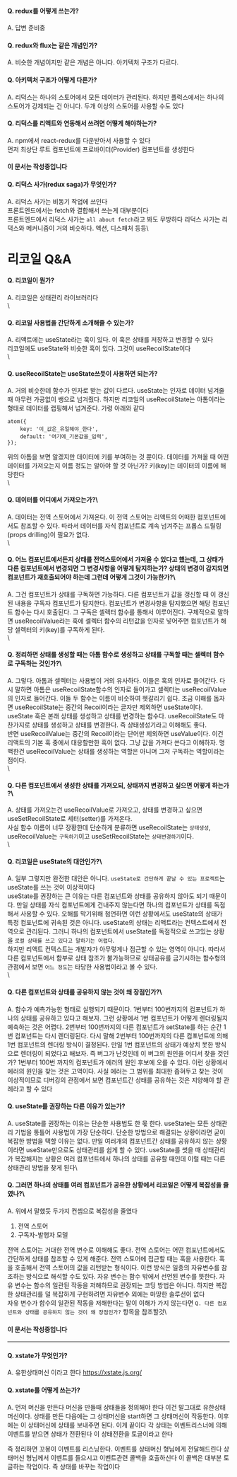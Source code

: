 #### Q. redux를 어떻게 쓰는가?

A. 답변 준비중

#### Q. redux와 flux는 같은 개념인가?

A. 비슷한 개념이지만 같은 개념은 아니다. 아키텍처 구조가 다르다.

#### Q. 아키텍처 구조가 어떻게 다른가?

A.  리덕스는 하나의 스토어에서 모든 데이터가 관리된다. 하지만 플럭스에서는 하나의 스토어가 강제되는 건 아니다. 두개 이상의 스토어를 사용할 수도 있다

#### Q. 리덕스를 리액트와 연동해서 쓰려면 어떻게 해야하는가?

A. npm에서 react-redux를 다운받아서 사용할 수 있다\
먼저 최상단 루트 컴포넌트에 프로바이더(Provider) 컴포넌트를 생성한다
#### 이 문서는 작성중입니다

#### Q. 리덕스 사가(redux saga)가 무엇인가?

A. 리덕스 사가는 비동기 작업에 쓰인다\
프론트엔드에서는 fetch와 결합해서 쓰는게 대부분이다\
프론트엔드에서 리덕스 사가는 `all about fetch`라고 봐도 무방하다
리덕스 사가는 리덕스와 메커니즘이 거의 비슷하다. 액션, 디스패처 등등\

# 리코일 Q&A

#### Q. 리코일이 뭔가?
A. 리코일은 상태관리 라이브러리다\
\
#### Q. 리코일 사용법을 간단하게 소개해줄 수 있는가?
A. 리액트에는 useState라는 훅이 있다. 이 훅은 상태를 저장하고 변경할 수 있다\
리코일에도 useState와 비슷한 훅이 있다. 그것이 useRecoilState이다\
\
#### Q. useRecoilState는 useState쓰듯이 사용하면 되는가?
A. 거의 비슷한데 함수가 인자로 받는 값이 다르다. useState는 인자로 데이터 넘겨줄 때 아무런 가공없이 쌩으로 넘겨줬다. 하지만 리코일의 useRecoilState는 아톰이라는 형태로 데이터를 랩핑해서 넘겨준다. 가령 아래와 같다
```dotnetcli
atom({
    key: '이_값은_유일해야_한다',
    default: '여기에_기본값을_입력',
});
```
위의 아톰을 보면 알겠지만 데이터에 키를 부여하는 것 뿐이다. 데이터를 가져올 때 어떤 데이터를 가져오는지 이름 정도는 알아야 할 것 아닌가? 키(key)는 데이터의 이름에 해당한다\
\
#### Q. 데이터를 어디에서 가져오는가?\
A. 데이터는 전역 스토어에서 가져온다. 이 전역 스토어는 리액트의 어떠한 컴포넌트에서도 참조할 수 있다. 따라서 데이터를 자식 컴포넌트로 계속 넘겨주는 프롭스 드릴링(props drilling)이 필요가 없다.\
\
#### Q. 어느 컴포넌트에서든지 상태를 전역스토어에서 가져올 수 있다고 했는데, 그 상태가 다른 컴포넌트에서  변경되면 그 변경사항을 어떻게 탐지하는가? 상태의 변경이 감지되면 컴포넌트가 재호출되어야 하는데 그런데 어떻게 그것이 가능한가?\
A. 그건 컴포넌트가 상태를 구독하면 가능하다. 다른 컴포넌트가 값을 갱신할 때 이 갱신된 내용을 구독자 컴포넌트가 탐지한다. 컴포넌트가 변경사항을 탐지했으면 해당 컴포넌트 함수는 다시 호출된다. 그 구독은 셀렉터 함수를 통해서 이루어진다. 구체적으로 말하면 useRecoilValue라는 훅에 셀렉터 함수의 리턴값을 인자로 넣어주면 컴포넌트가 해당 셀렉터의 키(key)를 구독하게 된다.\
\
#### Q. 정리하면 상태를 생성할 때는 아톰 함수로 생성하고 상태를 구독할 때는 셀렉터 함수로 구독하는 것인가?\
A. 그렇다. 아톰과 셀렉터는 사용법이 거의 유사하다. 이들은 훅의 인자로 들어간다. 다시 말하면 아톰은 useRecoilState함수의 인자로 들어가고 셀렉터는 useRecoilValue의 인자로 들어간다. 이들 두 함수는 이름이 비슷하여 헷갈리기 쉽다. 조금 이해를 돕자면 useRecoilState는 중간의 Recoil이라는 글자만 제외하면 useState이다. useState 훅은 본래 상태를 생성하고 상태를 변경하는 함수다. useRecoilState도 마찬가지로 상태를 생성하고 상태를 변경한다. 즉 상태생성기라고 이해해도 좋다.\
반면 useRecoilValue는 중간의 Recoil이라는 단어만 제외하면 useValue이다. 이건 리액트의 기본 훅 중에서 대응할만한 훅이 없다. 그냥 값을 가져다 쓴다고 이해하자. 명백한건 useRecoilValue는 상태를 생성하는 역할은 아니며 그저 구독하는 역할이라는 점이다.\
\
#### Q. 다른 컴포넌트에서 생성한 상태를 가져오되, 상태까지 변경하고 싶으면 어떻게 하는가 ?\
A. 상태를 가져오는건 useRecoilValue로 가져오고, 상태를 변경하고 싶으면 useSetRecoilState로 세터(setter)를 가져온다.\
사실 함수 이름이 너무 장황한데 단순하게 분류하면 useRecoilState는 `상태생성`, useRecoilValue는 `구독하기`이고 useSetRecoilState는 `상태변경하기`이다.\
\
#### Q. 리코일은 useState의 대안인가?\
A. 일부 그렇지만 완전한 대안은 아니다. `useState로 간단하게 끝날 수 있는 프로젝트`는 useState를 쓰는 것이 이상적이다\
useState를 권장하는 큰 이유는 다른 컴포넌트와 상태를 공유하지 않아도 되기 때문이다. 만일 상태를 자식 컴포넌트에게 건내주지 않는다면 하나의 컴포넌트가 상태를 독점해서 사용할 수 있다. 오해를 막기위해 첨언하면 이런 상황에서도 useState의 상태가 특정 컴포넌트에 귀속된 것은 아니다. useState의 상태는 리액트라는 컨텍스트에서 전역으로 관리된다. 그러니 하나의 컴포넌트에서 useState를 독점적으로 쓰고있는 상황을 `로컬 상태를 쓰고 있다고 말하기는 어렵다`.\
하지만 리액트 컨텍스트는 개발자가 아무렇게나 접근할 수 있는 영역이 아니다. 따라서 다른 컴포넌트에서 함부로 상태 참조가 불가능하므로 상태공유를 금기시하는 함수형의 관점에서 보면 `어느 정도`는 타당한 사용법이라고 볼 수 있다.\
\
#### Q. 다른 컴포넌트와 상태를 공유하지 않는 것이 왜 장점인가?\
A. 함수가 예측가능한 형태로 실행되기 때문이다. 1번부터 100번까지의 컴포넌트가 하나의 상태를 공유하고 있다고 해보자. 그런 상황에서 1번 컴포넌트가 어떻게 렌더링될지 예측하는 것은 어렵다. 2번부터 100번까지의 다른 컴포넌트가 setState를 하는 순간 1번 컴포넌트는 다시 렌더링된다. 다시 말해 2번부터 100번까지의 다른 컴포넌트에 의해 1번 컴포넌트의 렌더링 방식이 결정된다. 만일 1번 컴포넌트의 상태가 예상치 못한 방식으로 렌더링이 되었다고 해보자. 즉 버그가 난것인데 이 버그의 원인을 어디서 찾을 것인가? 1번부터 100번 까지의 컴포넌트가 에러의 원인 후보에 오를 수 있다. 이런 상황에서 에러의 원인을 찾는 것은 고역이다. 사실 에러는 그 범위를 최대한 좁혀두고 찾는 것이 이상적이므로 디버깅의 관점에서 보면 컴포넌트간 상태를 공유하는 것은 지양해야 할 관례라고 할 수 있다

#### Q. useState를 권장하는 다른 이유가 있는가?
A. useState를 권장하는 이유는 단순한 사용법도 한 몫 한다. useState는 모든 상태관리 기법을 통틀어 사용법이 가장 단순하다. 단순한 방법으로 해결되는 상황이라면 굳이 복잡한 방법을 택할 이유는 없다. 만일 여러개의 컴포넌트간 상태를 공유하지 않는 상황이라면 useState만으로도 상태관리를 쉽게 할 수 있다. useState를 썻을 때 상태관리가 복잡해지는 상황은 여러 컴포넌트에서 하나의 상태를 공유할 때인데 이럴 때는 다른 상태관리 방법을 찾게 된다\

#### Q. 그러면 하나의 상태를 여러 컴포넌트가 공유한 상황에서 리코일은 어떻게 복잡성을 줄였나?\
A. 위에서 말했듯 두가지 컨셉으로 복잡성을 줄였다
1. 전역 스토어
1. 구독자-발행자 모델

전역 스토어는 거대한 전역 변수로 이해해도 좋다. 전역 스토어는 어떤 컴포넌트에서도 간단하게 상태를 참조할 수 있게 해준다. 전역 스토어에 접근할 때는 훅을 사용한다. 훅을 호출해서 전역 스토어의 값을 리턴받는 형식이다. 이런 방식은 일종의 자유변수를 참조하는 방식으로 해석할 수도 있다. 자유 변수는 함수 밖에서 선언된 변수를 뜻한다. 자유 변수는 함수의 일관된 작동을 저해하므로 권장되는 코딩 방법은 아니다. 하지만 복잡한 상태관리를 덜 복잡하게 구현하려면 자유변수 외에는 마땅한 솔루션이 없다\
자유 변수가 함수의 일관된 작동을 저해한다는 말이 이해가 가지 않는다면 `Q. 다른 컴포넌트와 상태를 공유하지 않는 것이 왜 장점인가?` 항목을 참조할것\

#### 이 문서는 작성중입니다

---

#### Q. xstate가 무엇인가?

A. 유한상태머신 이라고 한다
https://xstate.js.org/

#### Q. xstate를 어떻게 쓰는가?

A. 먼저 머신을 만든다
머신을 만들때 상태들을 정의해야 한다
이건 말그대로 유한상태머신이다.
상태를 만든 다음에는 그 상태머신을 start하면 그 상태머신이 작동한다.
이후에는 이 상태머신에 상태를 보내주면 된다.
이게 끝이다
각 상태는 이벤트리스너에 의해 이벤트를 받으면 상태가 전환된다
이 상태전환을 토글이라고 한다

즉 정리하면 꼬봉이 이벤트를 리스닝한다.
이벤트를 상태머신 형님에게 전달해드린다
상태머신 형님께서 이벤트를 들으시고 이벤트관련 콜백을 호출하신다
이 콜백은 대부분 토글하는 작업이다. 즉 상태를 바꾸는 작업이다